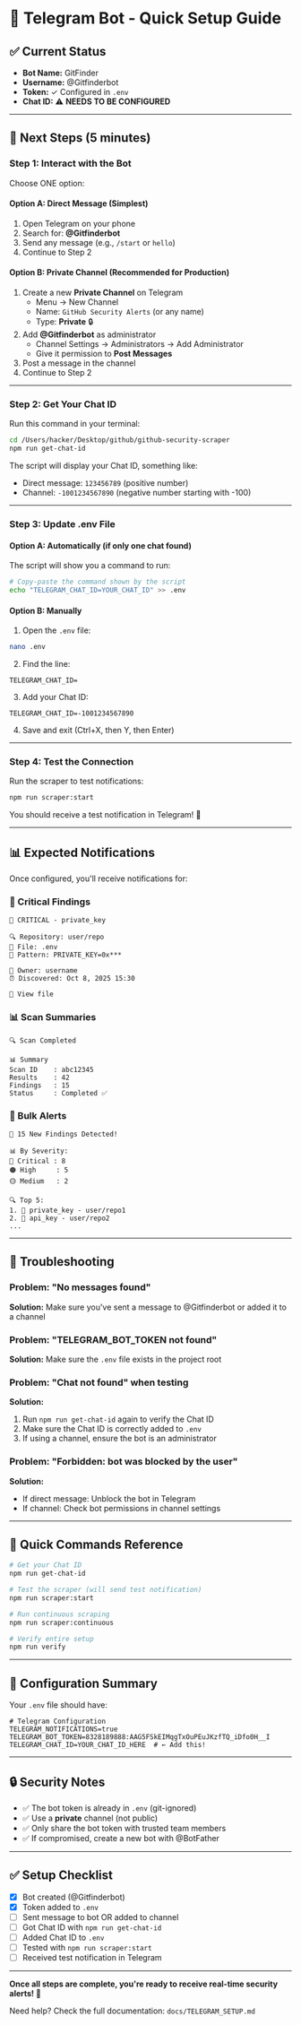 # 📱 Telegram Bot - Quick Setup Guide

## ✅ Current Status

- **Bot Name:** GitFinder
- **Username:** @Gitfinderbot
- **Token:** ✓ Configured in `.env`
- **Chat ID:** ⚠️ **NEEDS TO BE CONFIGURED**

---

## 🚀 Next Steps (5 minutes)

### Step 1: Interact with the Bot

Choose ONE option:

#### Option A: Direct Message (Simplest) 
1. Open Telegram on your phone
2. Search for: **@Gitfinderbot**
3. Send any message (e.g., `/start` or `hello`)
4. Continue to Step 2

#### Option B: Private Channel (Recommended for Production)
1. Create a new **Private Channel** on Telegram
   - Menu → New Channel
   - Name: `GitHub Security Alerts` (or any name)
   - Type: **Private** 🔒
2. Add **@Gitfinderbot** as administrator
   - Channel Settings → Administrators → Add Administrator
   - Give it permission to **Post Messages**
3. Post a message in the channel
4. Continue to Step 2

---

### Step 2: Get Your Chat ID

Run this command in your terminal:

```bash
cd /Users/hacker/Desktop/github/github-security-scraper
npm run get-chat-id
```

The script will display your Chat ID, something like:
- Direct message: `123456789` (positive number)
- Channel: `-1001234567890` (negative number starting with -100)

---

### Step 3: Update .env File

#### Option A: Automatically (if only one chat found)

The script will show you a command to run:
```bash
# Copy-paste the command shown by the script
echo "TELEGRAM_CHAT_ID=YOUR_CHAT_ID" >> .env
```

#### Option B: Manually

1. Open the `.env` file:
```bash
nano .env
```

2. Find the line:
```env
TELEGRAM_CHAT_ID=
```

3. Add your Chat ID:
```env
TELEGRAM_CHAT_ID=-1001234567890
```

4. Save and exit (Ctrl+X, then Y, then Enter)

---

### Step 4: Test the Connection

Run the scraper to test notifications:

```bash
npm run scraper:start
```

You should receive a test notification in Telegram! 📱

---

## 📊 Expected Notifications

Once configured, you'll receive notifications for:

### 🔴 Critical Findings
```
🔴 CRITICAL - private_key

🔍 Repository: user/repo
📁 File: .env
🔑 Pattern: PRIVATE_KEY=0x***

👤 Owner: username
⏰ Discovered: Oct 8, 2025 15:30

🔗 View file
```

### 📊 Scan Summaries
```
🔍 Scan Completed

📊 Summary
Scan ID    : abc12345
Results    : 42
Findings   : 15
Status     : Completed ✅
```

### 🚨 Bulk Alerts
```
🚨 15 New Findings Detected!

📊 By Severity:
🔴 Critical : 8
🟠 High     : 5
🟡 Medium   : 2

🔍 Top 5:
1. 🔴 private_key - user/repo1
2. 🔴 api_key - user/repo2
...
```

---

## 🔧 Troubleshooting

### Problem: "No messages found"
**Solution:** Make sure you've sent a message to @Gitfinderbot or added it to a channel

### Problem: "TELEGRAM_BOT_TOKEN not found"
**Solution:** Make sure the `.env` file exists in the project root

### Problem: "Chat not found" when testing
**Solution:** 
1. Run `npm run get-chat-id` again to verify the Chat ID
2. Make sure the Chat ID is correctly added to `.env`
3. If using a channel, ensure the bot is an administrator

### Problem: "Forbidden: bot was blocked by the user"
**Solution:** 
- If direct message: Unblock the bot in Telegram
- If channel: Check bot permissions in channel settings

---

## 🎯 Quick Commands Reference

```bash
# Get your Chat ID
npm run get-chat-id

# Test the scraper (will send test notification)
npm run scraper:start

# Run continuous scraping
npm run scraper:continuous

# Verify entire setup
npm run verify
```

---

## 📝 Configuration Summary

Your `.env` file should have:

```env
# Telegram Configuration
TELEGRAM_NOTIFICATIONS=true
TELEGRAM_BOT_TOKEN=8328189888:AAG5FSkEIMqgTxOuPEuJKzfTQ_iDfo0H__I
TELEGRAM_CHAT_ID=YOUR_CHAT_ID_HERE  # ← Add this!
```

---

## 🔒 Security Notes

- ✅ The bot token is already in `.env` (git-ignored)
- ✅ Use a **private** channel (not public)
- ✅ Only share the bot token with trusted team members
- ✅ If compromised, create a new bot with @BotFather

---

## ✅ Setup Checklist

- [x] Bot created (@Gitfinderbot)
- [x] Token added to `.env`
- [ ] Sent message to bot OR added to channel
- [ ] Got Chat ID with `npm run get-chat-id`
- [ ] Added Chat ID to `.env`
- [ ] Tested with `npm run scraper:start`
- [ ] Received test notification in Telegram

---

**Once all steps are complete, you're ready to receive real-time security alerts! 🎉**

Need help? Check the full documentation: `docs/TELEGRAM_SETUP.md`
